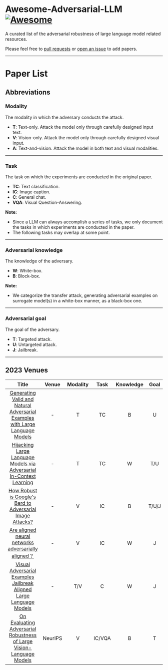 # Awesome-Adversarial-LLM [![Awesome](https://awesome.re/badge.svg)](https://awesome.re)

A curated list of the adversarial robustness of large language model related resources.

Please feel free to [pull requests](https://github.com/A-LinCui/Awesome-Adversarial-LLM/pulls) or [open an issue](https://github.com/A-LinCui/Awesome-Adversarial-LLM/issues) to add papers.

---

# Paper List

##  Abbreviations

### Modality
The modality in which the adversary conducts the attack.

- **T**: Text-only. Attack the model only through carefully designed input text.
- **V**: Vision-only. Attack the model only through carefully designed visual input.
- **A**: Text-and-vision. Attack the model in both text and visual modalities.

---

### Task
The task on which the experiments are conducted in the original paper. 

- **TC**: Text classification.
- **IC**: Image caption.
- **C**: General chat.
- **VQA**: Visual Question-Answering.

**Note:**
- Since a LLM can always accomplish a series of tasks, we only document the tasks in which experiments are conducted in the paper.
- The following tasks may overlap at some point.

---

### Adversarial knowledge
The knowledge of the adversary.

- **W**: White-box.
- **B**: Block-box.

**Note:**
- We categorize the transfer attack, generating adversarial examples on surrogate model(s) in a white-box manner, as a black-box one. 

---

### Adversarial goal
The goal of the adversary.

- **T**: Targeted attack.
- **U**: Untargeted attack.
- **J**: Jailbreak.

---

## 2023 Venues

| Title | Venue | Modality | Task | Knowledge | Goal | Code |
|:--------:|:--------:|:--------:|:--------:|:--------:|:--------:|:--------:|
|[Generating Valid and Natural Adversarial Examples with Large Language Models](https://arxiv.org/abs/2311.11861)| - | T | TC | B | U | - |
|[Hijacking Large Language Models via Adversarial In-Context Learning](https://arxiv.org/abs/2311.09948)| - | T | TC | W | T/U | - |
| [How Robust is Google's Bard to Adversarial Image Attacks?](https://arxiv.org/abs/2309.11751) | - | V | IC | B | T/U/J | [GitHub](https://github.com/thu-ml/Attack-Bard) |
| [Are aligned neural networks adversarially aligned？](https://arxiv.org/abs/2306.15447)| - | V | IC | W | J | - |
| [Visual Adversarial Examples Jailbreak Aligned Large Language Models](https://arxiv.org/abs/2306.13213) | - | T/V | C | W | J | [GitHub](https://github.com/Unispac/Visual-Adversarial-Examples-Jailbreak-Large-Language-Models) |
| [On Evaluating Adversarial Robustness of Large Vision-Language Models](https://arxiv.org/abs/2305.16934) | NeurIPS | V | IC/VQA | B | T | [GitHub](https://github.com/yunqing-me/AttackVLM) |
